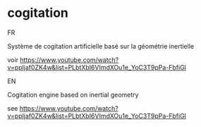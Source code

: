 # cogitation

FR

Système de cogitation artificielle basé sur la géométrie inertielle

voir https://www.youtube.com/watch?v=ppljaf0ZK4w&list=PLbtXbI6VImdXOu1e_YoC3T9pPa-FbfiGl


EN

Cogitation engine based on inertial geometry

see https://www.youtube.com/watch?v=ppljaf0ZK4w&list=PLbtXbI6VImdXOu1e_YoC3T9pPa-FbfiGl

